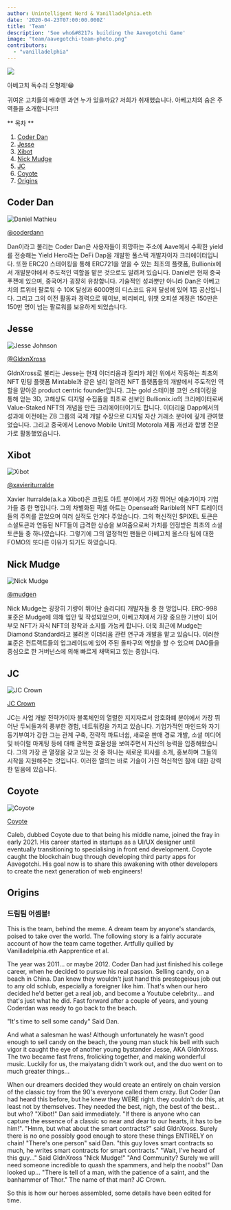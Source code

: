 ```yaml
---
author: Unintelligent Nerd & Vanilladelphia.eth
date: '2020-04-23T07:00:00.000Z'
title: 'Team'
description: 'See who&#8217s building the Aavegotchi Game'
image: "team/aavegotchi-team-photo.png"
contributors:
  - "vanilladelphia"
---
```



<div class="headerImageContainer">
<img class="headerImage" src="/team/aavegotchi-team-photo.png">
<p class="headerImageText">아베고치 독수리 오형제!😁</p>
</div>

귀여운 고치들의 배후엔 과연 누가 있을까요? 저희가 취재했습니다. 아베고치의 숨은 주역들을 소개합니다!!!

<div class="contentsBox">

** 목차 **

<ol>
<li><a href=#coder-dan>Coder Dan</a></li>
<li><a href=#jesse>Jesse</a></li>
<li><a href=#xibot>Xibot</a></li>
<li><a href=#nick-mudge>Nick Mudge</a></li>
<li><a href=#jc>JC</a></li>
<li><a href=#coyote>Coyote</a></li>
<li><a href=#origins>Origins</a></li>
</ol>

</div>

## Coder Dan

<div class="leftImageContainer">
<img class="leftImage" src="/coderdan.jpg" alt = "Daniel Mathieu">
<p class="leftImageText"><a href="https://twitter.com/coderdannn">@coderdann</a></p>
</div>
Dan이라고 불리는 Coder Dan은 사용자들이 희망하는 주소에 Aave에서 수확한 yield를 전송해는 Yield Hero라는 DeFi Dap을 개발한 풀스택 개발자이자 크리에이터입니다. 또한 ERC20 스테이킹을 통해 ERC721을 얻을 수 있는 최초의 플랫폼, Bullionix에서 개발분야에서 주도적인 역할을 맡은 것으로도 알려져 있습니다.  Daniel은 현재 중국 푸졘에 있으며, 중국어가 굉장히 유창합니다. 기술적인 성과뿐만 아니라 Dan은 아베고치의 트위터 팔로워 수 10K 달성과 6000명의 디스코드 유저 달성에 있어 1등 공신입니다. 그리고 그의 이전 활동과 경력으로 웨이보, 비리비리, 위챗 오피셜 계정은 150만은 150만 명이 넘는 팔로워를 보유하게 되었습니다.

## Jesse

<div class="leftFlexContainer">
<div class="leftImageContainer">
<img class="leftImage" src="/team/jesse-wizard-hat.png" alt = "Jesse Johnson">
<p class="leftImageText"><a href="https://twitter.com/gldnXross">@GldxnXross</a></p>
</div>
GldnXross로 불리는 Jesse는 현재 이더리움과 질리카 체인 위에서 작동하는 최초의 NFT 민팅 플랫폼 Mintable과 같은 널리 알려진 NFT 플랫폼들의 개발에서 주도적인 역할을 맡아온 product centric founder입니다. 그는 gold 스테이블 코인 스테이킹을 통해 얻는 3D, 고해상도 디지털 수집품을 최초로 선보인 Bullionix.io의 크리에이터로써 Value-Staked NFT의 개념을 만든 크리에이터이기도 합니다. 이더리움 Dapp에서의 성과에 이전에는 ZB 그룹의 국제 개발 수장으로 디지털 자산 거래소 분야에 깊게 관여했었습니다. 그리고 중국에서 Lenovo Mobile Unit의 Motorola 제품 개선과 합병 전문가로 활동했었습니다.

## Xibot

<div class="leftImageContainer">
<img class="leftImage" src="/team/xi-bot-spaceman.jpg" alt = "Xibot">
<p class="leftImageText"><a href="https://twitter.com/xavieriturralde">@xavieriturralde</a></p>
</div>
Xavier Iturralde(a.k.a Xibot)은 크립토 아트 분야에서 가장 뛰어난 예술가이자 기업가들 중 한 명입니다. 그의 차별화된 픽셀 아트는 Opensea와 Rarible의 NFT 트레이더들의 주의를 끌었으며 여러 실적도 안겨다 주었습니다. 그의 혁신적인 $PIXEL 토큰은 소셜토큰과 연동된 NFT들이 급격한 상승을 보여줌으로써 가치를 인정받은 최초의 소셜 토큰들 중 하나였습니다. 그렇기에 그의 열정적인 팬들은 아베고치 올스타 팀에 대한 FOMO의 또다른 이유가 되기도 하였습니다.

## Nick Mudge

<div class="leftImageContainer">
<img class="leftImage" src="/team/nick-mudge.jpg" alt = "Nick Mudge">
<p class="leftImageText"><a href="https://twitter.com/mudgen">@mudgen</a></p>
</div>
Nick Mudge는 굉장히 기량이 뛰어난 솔리디티 개발자들 중 한 명입니다. ERC-998 표준은 Mudge에 의해 입안 및 작성되었으며, 아베고치에서 가장 중요한 기반이 되어 부모 NFT가 자식 NFT의 장착과 소지를 가능케 합니다. 더욱 최근에 Mudge는 Diamond Standard라고 불려온 이더리움 관련 연구과 개발을 맡고 있습니다. 이러한 표준은 컨트랙트들의 업그레이드에 있어 주된 돌파구의 역할을 할 수 있으며 DAO들을 중심으로 한 거버넌스에 의해 빠르게 채택되고 있는 중입니다.

## JC

<div class="leftImageContainer">
<img class="leftImage" src="/team/jc-crown.jpg" alt = "JC Crown">
<p class="leftImageText"><a href="https://www.linkedin.com/in/jccrown">JC Crown</a></p>
</div>
JC는 사업 개발 전략가이자 블록체인의 열렬한 지지자로서 암호화폐 분야에서 가장 뛰어난 두뇌들과의 풍부한 경험, 네트워킹을 가지고 있습니다. 기업가적인 마인드와 자기동기부여가 강한 그는 관계 구축, 전략적 파트너쉽, 새로운 판매 경로 개발, 소셜 미디어 및 바이럴 마케팅 등에 대해 괄목한 효율성을 보여주면서 자신의 능력을 입증해왔습니다. 그의 가장 큰 열정을 갖고 있는 것 중 하나는 새로운 회사를 소개, 홍보하며 그들의 시작을 지원해주는 것입니다. 이러한 열의는 바로 기술이 가진 혁신적인 힘에 대한 강력한 믿음에 있습니다.

## Coyote

<div class="leftImageContainer">
<img class="leftImage" src="/team/coyote.png" alt = "Coyote">
<p class="leftImageText"><a href="https://twitter.com/ccoyotedev">Coyote</a></p>
</div>
Caleb, dubbed Coyote due to that being his middle name, joined the fray in early 2021. His career started in startups as a UI/UX designer until eventually transitioning to specialising in front end development. Coyote caught the blockchain bug through developing third party apps for Aavegotchi. His goal now is to share this awakening with other developers to create the next generation of web engineers!

## Origins
### 드림팀 어셈블!
This is the team, behind the meme.  A dream team by anyone's standards, poised to take over the world. The following story is a fairly accurate account of how the team came together.  Artfully quilled by Vanilladelphia.eth Aapprentice et al.

The year was 2011... or maybe 2012.  Coder Dan had just finished his college career, when he decided to pursue his real passion.  Selling candy, on a beach in China.  Dan knew they wouldn't just hand this prestegeious job out to any old schlub, especially a foreigner like him.  That's when our hero decided he'd better get a real job, and become a Youtube celebrity... and that's just what he did.  Fast forward after a couple of years, and young Coderdan was ready to go back to the beach.

"It's time to sell some candy" Said Dan.

And what a salesman he was!  Although unfortunately he wasn't good enough to sell candy on the beach, the young man stuck his bell with such vigor it caught the eye of another young bystander Jesse, AKA GldnXross.  The two became fast frens, frolicking together, and making wonderful music.  Luckily for us, the maiyatang didn't work out, and the duo went on to much greater things...

When our dreamers decided they would create an entirely on chain version of the classic toy from the 90's everyone called them crazy.  But Coder Dan had heard this before, but he knew they WERE right.  they couldn't do this, at least not by themselves.  They needed the best, nigh, the best of the best... but who?  "Xibot!" Dan said immediately.  "If there is anyone who can capture the essence of a classic so near and dear to our hearts, it has to be him!".  "Hmm, but what about the smart contracts?" said GldnXross.  Surely there is no one possibly good enough to store these things ENTIRELY on chain! "There's one person" said Dan. "this guy loves smart contracts so much, he writes smart contracts for smart contracts."  "Wait, I've heard of this guy..." Said GldnXross "Nick Mudge!"  "And Community? Surely we will need someone incredible to quash the spammers, and help the noobs!"  Dan looked up... "There is tell of a man, with the patience of a saint, and the banhammer of Thor." The name of that man? JC Crown.

So this is how our heroes assembled, some details have been edited for time.
